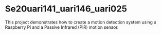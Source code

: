 # Se20uari141_uari146_uari025
This project demonstrates how to create a motion detection system using a Raspberry Pi and a Passive Infrared (PIR) motion sensor. 
